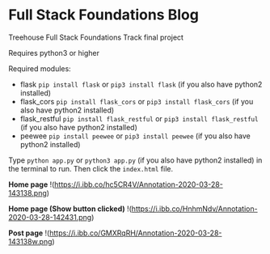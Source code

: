 # Full Stack Foundations Blog
Treehouse Full Stack Foundations Track final project

Requires python3 or higher

Required modules:
* flask `pip install flask` or `pip3 install flask` (if you also have python2 installed)
* flask_cors `pip install flask_cors` or `pip3 install flask_cors` (if you also have python2 installed)
* flask_restful `pip install flask_restful` or `pip3 install flask_restful` (if you also have python2 installed)
* peewee `pip install peewee` or `pip3 install peewee` (if you also have python2 installed)

Type `python app.py` or `python3 app.py` (if you also have python2 installed) in the terminal to run. Then click the `index.html` file.

**Home page**
!(https://i.ibb.co/hc5CR4V/Annotation-2020-03-28-143138.png)

**Home page (Show button clicked)**
!(https://i.ibb.co/HnhmNdv/Annotation-2020-03-28-142431.png)

**Post page**
!(https://i.ibb.co/GMXRqRH/Annotation-2020-03-28-143138w.png)
